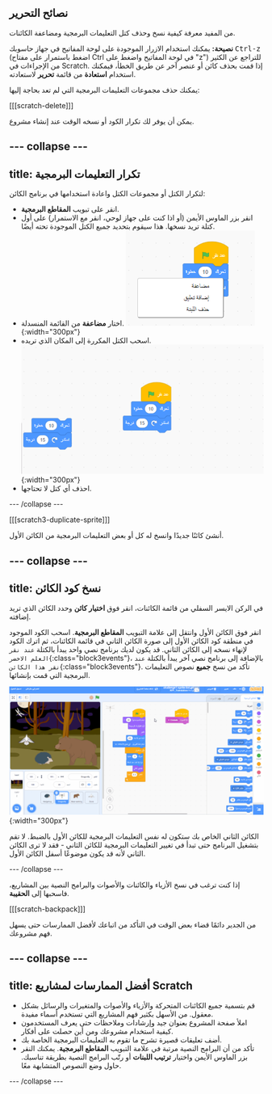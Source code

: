 ## نصائح التحرير
من المفيد معرفة كيفية نسخ وحذف كتل التعليمات البرمجية ومضاعفة الكائنات.

**نصيحة:** يمكنك استخدام الازرار الموجودة على لوحة المفاتيح في جهاز حاسوبك <kbd>Ctrl-z</kbd> (اضغط باستمرار على مفتاح Ctrl في لوحة المفاتيح واضغط على "z") للتراجع عن الكثير من الإجراءات في Scratch. إذا قمت بحذف كائن أو عنصر آخر عن طريق الخطأ، فيمكنك استخدام **استعادة** من قائمة **تحرير** لاستعادته.

يمكنك حذف مجموعات التعليمات البرمجية التي لم تعد بحاجة إليها:

[[[scratch-delete]]]

يمكن أن يوفر لك تكرار الكود أو نسخه الوقت عند إنشاء مشروع.

--- collapse ---
---
title: تكرار التعليمات البرمجية
---

لتكرار الكتل أو مجموعات الكتل واعادة استخدامها في برنامج الكائن:

* انقر على تبويب **المقاطع البرمجية**.
* انقر بزر الماوس الأيمن (أو اذا كنت على جهاز لوحي، انقر مع الاستمرار) على أول كتلة تريد نسخها. هذا سيقوم بتحديد جميع الكتل الموجودة تحته أيضًا.
* اختار **مضاعفة** من القائمة المنسدلة. ![Selecting 'Duplicate' in the menu.](images/scratchguide-duplicate.png){:width="300px"}
* اسحب الكتل المكررة إلى المكان الذي تريده. ![Moving the duplicated code.](images/scratchguide-drag.png){:width="300px"}
* احذف أي كتل لا تحتاجها.

--- /collapse ---

[[[scratch3-duplicate-sprite]]]

أنشئ كائنًا جديدًا وانسخ له كل أو بعض التعليمات البرمجية من الكائن الأول.

--- collapse ---
---
title: نسخ كود الكائن
---

في الركن الايسر السفلي من قائمة الكائنات، انقر فوق **اختيار كائن** وحدد الكائن الذي تريد إضافته.

انقر فوق الكائن الأول وانتقل إلى علامة التبويب **المقاطع البرمجية**. اسحب الكود الموجود في منطقة كود الكائن الأول إلى صورة الكائن الثاني في قائمة الكائنات، ثم اترك الكود لإنهاء نسخه إلى الكائن الثاني. قد يكون لديك برنامج نصي واحد يبدأ بالكتلة `عند نقر العلم الاخضر`{:class="block3events"}، بالإضافة إلى برنامج نصي آخر يبدأ بالكتلة `عند نقر هذا الكائن`{:class="block3events"}. تأكد من نسخ **جميع** نصوص التعليمات البرمجية التي قمت بإنشائها.

![نسخ التعليمات البرمجية إلى كائن آخر.](images/challenge1-sprite-list.gif){:width="300px"}

الكائن الثاني الخاص بك ستكون له نفس التعليمات البرمجية للكائن الأول بالضبط. لا تقم بتشغيل البرنامج حتى تبدأ في تغيير التعليمات البرمجية للكائن الثاني - فقد لا ترى الكائن الثاني لأنه قد يكون موضوعًا أسفل الكائن الأول.

--- /collapse ---

إذا كنت ترغب في نسخ الأزياء والكائنات والأصوات والبرامج النصية بين المشاريع، فاسحبها إلى **الحقيبة**.

[[[scratch-backpack]]]

من الجدير دائمًا قضاء بعض الوقت في التأكد من اتباعك لأفضل الممارسات حتى يسهل فهم مشروعك.

--- collapse ---
---
title: أفضل الممارسات لمشاريع Scratch
---

- قم بتسمية جميع الكائنات المتحركة والأزياء والأصوات والمتغيرات والرسائل بشكل معقول. من الأسهل بكثير فهم المشاريع التي تستخدم أسماء مفيدة.
- املأ صفحة المشروع بعنوان جيد وإرشادات وملاحظات حتى يعرف المستخدمون كيفية استخدام مشروعك ومن أين حصلت على أفكار.
- أضف تعليقات قصيرة تشرح ما تقوم به التعليمات البرمجية الخاصة بك.
- تأكد من أن البرامج النصية مرتبة في علامة التبويب **المقاطع البرمجية**. يمكنك النقر بزر الماوس الأيمن واختيار **ترتيب اللبنات** أو رتّب البرامج النصية بطريقة تناسبك. حاول وضع النصوص المتشابهة معًا.

--- /collapse ---
